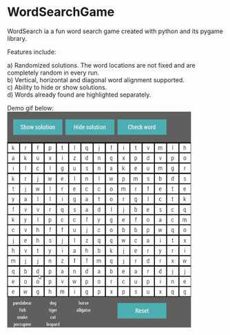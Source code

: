 # WordSearchGame

WordSearch ia a fun word search game created with python and its pygame library. <br>

Features include:

a) Randomized solutions. The word locations are not fixed and are completely random in every run. <br>
b) Vertical, horizontal and diagonal word alignment supported.<br>
c) Ability to hide or show solutions.<br>
d) Words already found are highlighted separately.<br>


Demo gif below:<br>
![](wordsearcher.gif)
